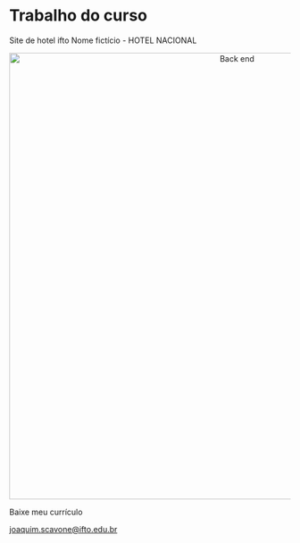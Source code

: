 # Trabalho do curso
Site de hotel ifto
Nome fictício - HOTEL NACIONAL


 
  <p align="center">
      <img src="https://github.com/Caique215/trabalhodocurso/blob/main/indexprincipal.png" width="800px" height="800px" title="Back end"> </p>
  <p>Baixe meu currículo</p>


joaquim.scavone@ifto.edu.br
